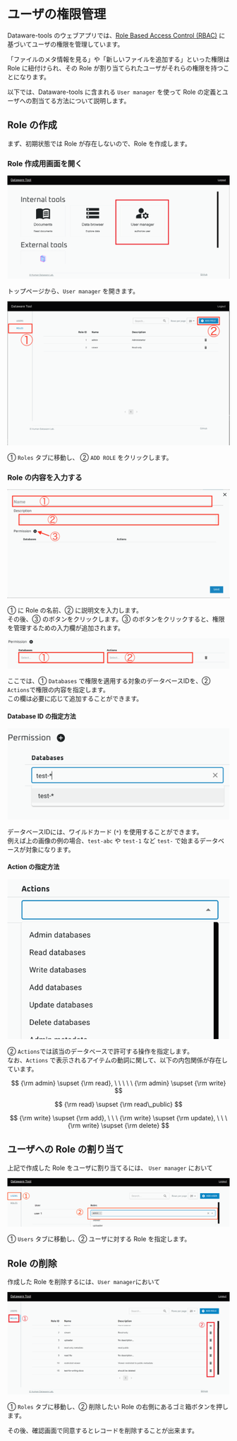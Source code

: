 # ユーザの権限管理

Dataware-tools のウェブアプリでは、[Role Based Access Control (RBAC)](https://ja.wikipedia.org/wiki/%E3%83%AD%E3%83%BC%E3%83%AB%E3%83%99%E3%83%BC%E3%82%B9%E3%82%A2%E3%82%AF%E3%82%BB%E3%82%B9%E5%88%B6%E5%BE%A1) に基づいてユーザの権限を管理しています。

「ファイルのメタ情報を見る」や「新しいファイルを追加する」といった権限は Role に紐付けられ、その Role が割り当てられたユーザがそれらの権限を持つことになります。

以下では、Dataware-tools に含まれる `User manager` を使って Role の定義とユーザへの割当てる方法について説明します。



## Role の作成

まず、初期状態では Role が存在しないので、Role を作成します。

### Role 作成用画面を開く

![](<../../../.gitbook/assets/image (15).png>)

トップページから、`User manager` を開きます。

![](<../../../.gitbook/assets/スクリーンショット 2021-07-01 17.14.57.png>)

① `Roles` タブに移動し、 ② `ADD ROLE` をクリックします。

### Role の内容を入力する

![](<../../../.gitbook/assets/スクリーンショット 2021-07-01 17.16.45.png>)

① に Role の名前、② に説明文を入力します。\
その後、③ のボタンをクリックします。③ のボタンをクリックすると、権限を管理するための入力欄が追加されます。

![](<../../../.gitbook/assets/スクリーンショット 2021-07-01 17.22.56.png>)

ここでは、① `Databases` で権限を適用する対象のデータベースIDを、② `Actions`で権限の内容を指定します。\
この欄は必要に応じて追加することができます。

#### Database ID の指定方法

![](<../../../.gitbook/assets/スクリーンショット 2021-07-01 17.17.12.png>)

データベースIDには、ワイルドカード (`*`) を使用することができます。\
例えば上の画像の例の場合、`test-abc` や `test-1` など `test-` で始まるデータベースが対象になります。

#### Action の指定方法

![](<../../../.gitbook/assets/スクリーンショット 2021-07-01 17.31.08.png>)

② `Actions`では該当のデータベースで許可する操作を指定します。\
なお、`Actions` で表示されるアイテムの動詞に関して、以下の内包関係が存在しています。

$$
{\rm admin} \supset {\rm read}, \ \ \ \ \   {\rm admin} \supset {\rm write}
$$

$$
{\rm read} \supset {\rm read\_public}
$$

$$
{\rm write} \supset {\rm add}, \ \ \ {\rm write} \supset {\rm update}, \ \ \ {\rm write} \supset {\rm delete}
$$



## ユーザへの Role の割り当て

上記で作成した Role をユーザに割り当てるには、 `User manager` において

![](<../../../.gitbook/assets/image (23) (1).png>)

① `Users` タブに移動し、② ユーザに対する Role を指定します。

## Role の削除

作成した Role を削除するには、`User manager`において

![](<../../../.gitbook/assets/image (21).png>)

①  `Roles` タブに移動し、② 削除したい Role の右側にあるゴミ箱ボタンを押します。

その後、確認画面で同意するとレコードを削除することが出来ます。

